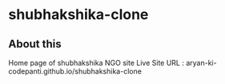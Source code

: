 # shubhakshika-clone

## About this
Home page of shubhakshika NGO site
Live Site URL : aryan-ki-codepanti.github.io/shubhakshika-clone